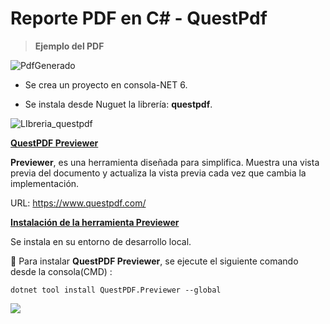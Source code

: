 # Reporte PDF en C# - QuestPdf



>**Ejemplo del PDF**


![PdfGenerado](https://user-images.githubusercontent.com/42153530/224733619-747213a1-b5ee-47ed-91d5-ab57734ef9ce.png)



- Se crea un proyecto en consola-NET 6.

- Se instala desde Nuguet la librería: **questpdf**.


![LIbreria_questpdf](https://user-images.githubusercontent.com/42153530/224733810-c73e4977-5d90-4685-8cde-e6f2a6695cf1.png)



<u>**QuestPDF Previewer**</u> 

**Previewer**, es una herramienta diseñada para simplifica.  Muestra una vista previa del documento y 	actualiza la vista previa cada vez que cambia la implementación.

URL: https://www.questpdf.com/



<u>**Instalación de la herramienta Previewer**</u>

Se instala en su entorno de desarrollo local.

📁 Para instalar **QuestPDF Previewer**, se ejecute el siguiente comando desde la consola(CMD) :


```dotnet tool install QuestPDF.Previewer --global```



![	](https://user-images.githubusercontent.com/42153530/224733875-4ddb9ee0-8afd-4db4-a5e4-7520618d9d69.png)





